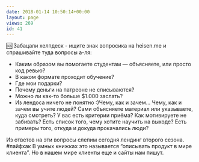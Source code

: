 ```yaml
---
date: 2018-01-14 10:50:14+00:00
layout: page
views: 269
id: 41
---
```


🆘 Забацали хелпдеск - ищите знак вопросика на heisen.me и спрашивайте туда вопросы а-ля:

- Каким образом вы помогаете студентам — объясняете, или просто код ревью?
- В каком формате проходит обучение?
- Где мои подарки?
- Почему деньги на патреоне не списываются?
- Можно ли как-то больше $1.000 заслать?
- Из лендоса ничего не понятно :)Чему, как и зачем... Чему, как и зачем вы учите людей? Сами объясняете материал или указываете, куда смотреть? У вас есть критерии приёма? Как мотивируете не забивать? Есть список того, чему хотите научить на выходе? Есть примеры того, откуда и докуда прокачались люди?

Из ответов на эти вопросы слепим сегодня лендинг второго сезона. #лайфхак В умных книжках это называется “описывать продукт в мире клиента”. Но в нашем мире клиенты еще и сайты нам пишут.


